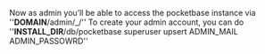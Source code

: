 Now as admin you’ll be able to access the pocketbase instance via ''__DOMAIN__/admin/_/''
To create your admin account, you can do ''__INSTALL_DIR__/db/pocketbase superuser upsert ADMIN_MAIL ADMIN_PASSOWRD''